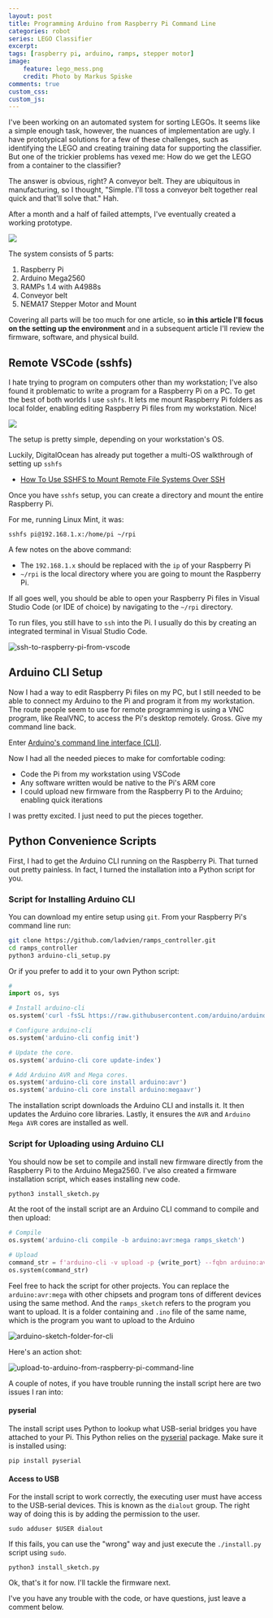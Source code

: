 ```yaml
---
layout: post
title: Programming Arduino from Raspberry Pi Command Line
categories: robot
series: LEGO Classifier
excerpt:
tags: [raspberry pi, arduino, ramps, stepper motor]
image: 
    feature: lego_mess.png
    credit: Photo by Markus Spiske
comments: true
custom_css:
custom_js: 
---
```

I've been working on an automated system for sorting LEGOs.  It seems like a simple enough task, however, the nuances of implementation are ugly.  I have prototypical solutions for a few of these challenges, such as identifying the LEGO and creating training data for supporting the classifier.  But one of the trickier problems has vexed me: How do we get the LEGO from a container to the classifier?

The answer is obvious, right? A conveyor belt.  They are ubiquitous in manufacturing, so I thought, "Simple.  I'll toss a conveyor belt together real quick and that'll solve that."  Hah.  

After a month and a half of failed attempts, I've eventually created a working prototype.

![](/images/lego_classifier/conveyor_belt/2020-05-03_17.45.38.jpg)


The system consists of 5 parts:

1. Raspberry Pi
2. Arduino Mega2560
3. RAMPs 1.4 with A4988s
4. Conveyor belt
5. NEMA17 Stepper Motor and Mount

Covering all parts will be too much for one article, so **in this article I'll focus on the setting up the environment** and in a subsequent article I'll review the firmware, software, and physical build.

## Remote VSCode (sshfs)
I hate trying to program on computers other than my workstation; I've also found it problematic to write a program for a Raspberry Pi on a PC.  To get the best of both worlds I use `sshfs`.  It lets me mount Raspberry Pi folders as local folder, enabling editing Raspberry Pi files from my workstation. Nice!

![](/images/lego_classifier/conveyor_belt/sshfs_rpi.png)

The setup is pretty simple, depending on your workstation's OS.

Luckily, DigitalOcean has already put together a multi-OS walkthrough of setting up `sshfs`

* [How To Use SSHFS to Mount Remote File Systems Over SSH](https://www.digitalocean.com/community/tutorials/how-to-use-sshfs-to-mount-remote-file-systems-over-ssh)

Once you have `sshfs` setup, you can create a directory and mount the entire Raspberry Pi.

For me, running Linux Mint, it was:
```
sshfs pi@192.168.1.x:/home/pi ~/rpi
```
A few notes on the above command:
* The `192.168.1.x` should be replaced with the `ip` of your Raspberry Pi
* `~/rpi` is the local directory where you are going to mount the Raspberry Pi.

If all goes well, you should be able to open your Raspberry Pi files in Visual Studio Code (or IDE of choice) by navigating to the `~/rpi` directory.

To run files, you still have to `ssh` into the Pi.  I usually do this by creating an integrated terminal in Visual Studio Code.

![ssh-to-raspberry-pi-from-vscode](/images/lego_classifier/conveyor_belt/ssh_pi_vscode.png)

## Arduino CLI Setup
Now I had a way to edit Raspberry Pi files on my PC, but I still needed to be able to connect my Arduino to the Pi and program it from my workstation.  The route people seem to use for remote programming is using a VNC program, like RealVNC, to access the Pi's desktop remotely.  Gross.  Give my command line back.

Enter [Arduino's command line interface (CLI)](https://github.com/arduino/arduino-cli).

Now I had all the needed pieces to make for comfortable coding:
* Code the Pi from my workstation using VSCode
* Any software written would be native to the Pi's ARM core
* I could upload new firmware from the Raspberry Pi to the Arduino; enabling quick iterations

I was pretty excited.  I just need to put the pieces together.

## Python Convenience Scripts
First, I had to get the Arduino CLI running on the Raspberry Pi.  That turned out pretty painless.  In fact, I turned the installation into a Python script for you.

### Script for Installing Arduino CLI
You can download my entire setup using `git`.  From your Raspberry Pi's command line run:
```bash
git clone https://github.com/ladvien/ramps_controller.git
cd ramps_controller
python3 arduino-cli_setup.py
```

Or if you prefer to add it to your own Python script:

```python
# 
import os, sys

# Install arduino-cli
os.system('curl -fsSL https://raw.githubusercontent.com/arduino/arduino-cli/master/install.sh | BINDIR=/bin sh')

# Configure arduino-cli
os.system('arduino-cli config init')

# Update the core.
os.system('arduino-cli core update-index')

# Add Arduino AVR and Mega cores.
os.system('arduino-cli core install arduino:avr')
os.system('arduino-cli core install arduino:megaavr')
```
The installation script downloads the Arduino CLI and installs it.  It then updates the Arduino core libraries.  Lastly, it ensures the `AVR` and `Arduino Mega AVR` cores are installed as well.

### Script for Uploading using Arduino CLI
You should now be set to compile and install new firmware directly from the Raspberry Pi to the Arduino Mega2560.  I've also created a firmware installation script, which eases installing new code.

```bash
python3 install_sketch.py
```

At the root of the install script are an Arduino CLI command to compile and then upload:
```python
# Compile
os.system('arduino-cli compile -b arduino:avr:mega ramps_sketch')

# Upload
command_str = f'arduino-cli -v upload -p {write_port} --fqbn arduino:avr:mega ramps_sketch'
os.system(command_str)
```
Feel free to hack the script for other projects.  You can replace the `arduino:avr:mega` with other chipsets and program tons of different devices using the same method.  And the `ramps_sketch` refers to the program you want to upload.  It is a folder containing and `.ino` file of the same name, which is the program you want to upload to the Arduino

![arduino-sketch-folder-for-cli](/images/lego_classifier/conveyor_belt/arduino_sketch_folder_for_cli.png)

Here's an action shot:

![upload-to-arduino-from-raspberry-pi-command-line](/images/lego_classifier/conveyor_belt/arduino-cli-install-script.gif)

A couple of notes, if you have trouble running the install script here are two issues I ran into:

#### pyserial
The install script uses Python to lookup what USB-serial bridges you have attached to your Pi.  This Python relies on the [pyserial](https://pypi.org/project/pyserial/) package.  Make sure it is installed using:
```
pip install pyserial
```
#### Access to USB
For the install script to work correctly, the executing user must have access to the USB-serial devices.  This is known as the `dialout` group.  The right way of doing this is by adding the permission to the user.

```
sudo adduser $USER dialout
```
If this fails, you can use the "wrong" way and just execute the `./install.py` script using `sudo`.
```
python3 install_sketch.py
```

Ok, that's it for now.  I'll tackle the firmware next.  

I've you have any trouble with the code, or have questions, just leave a comment below.

